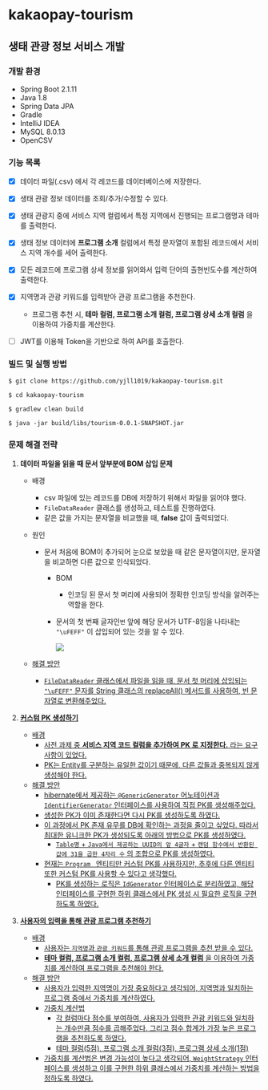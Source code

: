 # **kakaopay-tourism**

## 생태 관광 정보 서비스 개발

### 개발 환경

+ Spring Boot 2.1.11
+ Java 1.8
+ Spring Data JPA
+ Gradle
+ IntelliJ IDEA
+ MySQL 8.0.13
+ OpenCSV



### 기능 목록

- [x] 데이터 파일(.csv) 에서 각 레코드를 데이터베이스에 저장한다.

- [x] 생태 관광 정보 데이터를 조회/추가/수정할 수 있다.
- [x] 생태 관광지 중에 서비스 지역 컬럼에서 특정 지역에서 진행되는 프로그램명과 테마를 출력한다.
- [x] 생태 정보 데이터에 **프로그램 소개** 컬럼에서 특정 문자열이 포함된 레코드에서 서비스 지역 개수를 세어 출력한다.
- [x] 모든 레코드에 프로그램 상세 정보를 읽어와서 입력 단어의 출현빈도수를 계산하여 출력한다.
- [x] 지역명과 관광 키워드를 입력받아 관광 프로그램을 추천한다.

  - 프로그램 추천 시, **테마 컬럼, 프로그램 소개 컬럼, 프로그램 상세 소개 컬럼** 을 이용하여 가중치를 계산한다.

- [ ] JWT를 이용해 Token을 기반으로 하여 API를 호출한다.



### 빌드 및 실행 방법

```
$ git clone https://github.com/yjll1019/kakaopay-tourism.git

$ cd kakaopay-tourism

$ gradlew clean build

$ java -jar build/libs/tourism-0.0.1-SNAPSHOT.jar
```



### 문제 해결 전략

1. **데이터 파일을 읽을 때 문서 앞부분에 BOM 삽입 문제**

   + 배경

     + csv 파일에 있는 레코드를 DB에 저장하기 위해서 파일을 읽어야 했다.
     + `FileDataReader` 클래스를 생성하고, 테스트를 진행하였다.
     + 같은 값을 가지는 문자열을 비교했을 때, **false** 값이 출력되었다.

   + 원인

     + 문서 처음에 BOM이 추가되어 눈으로 보았을 때 같은 문자열이지만, 문자열을 비교하면 다른 값으로 인식되었다.

       + BOM

         + 인코딩 된 문서 첫 머리에 사용되어 정확한 인코딩 방식을 알려주는 역할을 한다.

       + 문서의 첫 번째 글자인`번` 앞에 해당 문서가 UTF-8임을 나타내는 `"\uFEFF"` 이 삽입되어 있는 것을 알 수 있다.

         <a href='https://ifh.cc/v-VlhMw' target='_blank'><img src='https://ifh.cc/g/VlhMw.jpg' border='0'>

   + 해결 방안

     + `FileDataReader`  클래스에서 파일을 읽을 때, 문서 첫 머리에 삽입되는 `"\uFEFF"` 문자를 String 클래스의 replaceAll() 메서드를 사용하여, 빈 문자열로 변환해주었다.

2. **커스텀 PK 생성하기**

   + 배경
     + 사전 과제 중 **서비스 지역 코드 컬럼을 추가하여 PK 로 지정한다.** 라는 요구사항이 있었다.
     + PK는 Entity를 구분하는 유일한 값이기 때문에, 다른 값들과 중복되지 않게 생성해야 한다.
   + 해결 방안
     + hibernate에서 제공하는 `@GenericGenerator` 어노테이션과 `IdentifierGenerator`  인터페이스를 사용하여 직접 PK를 생성해주었다.
     + 생성한 PK가 이미 존재한다면 다시 PK를 생성하도록 하였다.
     + 이 과정에서 PK 존재 유무를 DB에 확인하는 과정을 줄이고 싶었다. 따라서 최대한 유니크한 PK가 생성되도록 아래의 방법으로 PK를 생성하였다.
       + `Table명` + `Java에서 제공하는 UUID의 앞 4글자` + `랜덤 함수에서 반환된 값에 31을 곱한 4자리 수` 의 조합으로 PK를 생성하였다.
     + 현재는 `Program ` 엔티티만 커스텀 PK를 사용하지만, 추후에 다른 엔티티 또한 커스텀 PK를 사용할 수 있다고 생각했다.
       + PK를 생성하는 로직은 `IdGenerator` 인터페이스로 분리하였고, 해당 인터페이스를 구현한 하위 클래스에서 PK 생성 시 필요한 로직을 구현하도록 하였다.

3. **사용자의 입력을 통해 관광 프로그램 추천하기**

   + 배경
     + 사용자는 `지역명`과 `관광 키워드`를 통해 관광 프로그램을 추천 받을 수 있다.
     + **테마 컬럼, 프로그램 소개 컬럼, 프로그램 상세 소개 컬럼** 을 이용하여 가중치를 계산하여 프로그램을 추천해야 한다.
   + 해결 방안
     + 사용자가 입력한 지역명이 가장 중요하다고 생각되어, 지역명과 일치하는 프로그램 중에서 가중치를 계산하였다.
     + 가중치 계산법
       + 각 컬럼마다 점수를 부여하여, 사용자가 입력한 관광 키워드와 일치하는 개수만큼 점수를 곱해주었다. 그리고 점수 합계가 가장 높은 프로그램을 추천하도록 하였다.
       + 테마 컬럼(5점), 프로그램 소개 컬럼(3점), 프로그램 상세 소개(1점)
     + 가중치를 계산법은 변경 가능성이 높다고 생각되어, `WeightStrategy` 인터페이스를 생성하고 이를 구현한 하위 클래스에서 가중치를 계산하는 방법을 정하도록 하였다. 